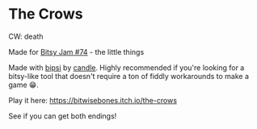# The Crows

CW: death

Made for [Bitsy Jam #74](https://itch.io/jam/bitsy-74-the-little-things) - the little things

Made with [bipsi](https://kool.tools/bipsi/) by [candle](https://kool.tools/). Highly recommended if you're looking for a bitsy-like tool that doesn't require a ton of fiddly workarounds to make a game 😁.

Play it here: https://bitwisebones.itch.io/the-crows

See if you can get both endings!
